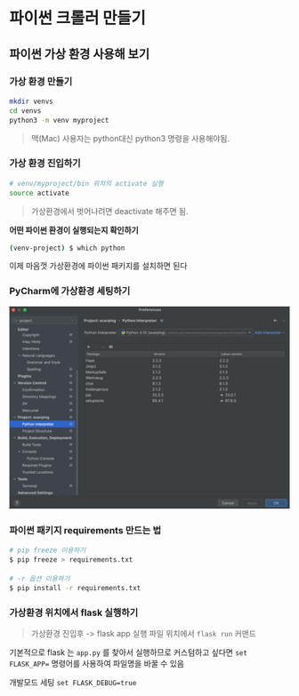 # 파이썬 크롤러 만들기

## 파이썬 가상 환경 사용해 보기

### 가상 환경 만들기

```bash
mkdir venvs
cd venvs
python3 -m venv myproject
```

> 맥(Mac) 사용자는 python대신 python3 명령을 사용해야됨.

### 가상 환경 진입하기

```bash
# venv/myproject/bin 위치의 activate 실행
source activate
```

> 가상환경에서 벗어나려면 deactivate 해주면 됨.

**어떤 파이썬 환경이 실행되는지 확인하기**

```bash
(venv-project) $ which python
```

이제 마음껏 가상환경에 파이썬 패키지를 설치하면 된다

### PyCharm에 가상환경 세팅하기

![pycharm](./pycharm.png)

### 파이썬 패키지 requirements 만드는 법

```bash
# pip freeze 이용하기
$ pip freeze > requirements.txt

# -r 옵션 이용하기
$ pip install -r requirements.txt
```

### 가상환경 위치에서 flask 실행하기

> 가상환경 진입후 -> flask app 실행 파일 위치에서 `flask run` 커맨드

기본적으로 flask 는 `app.py` 를 찾아서 실행하므로 커스텀하고 싶다면 `set FLASK_APP=` 명령어를 사용하여 파일명을 바꿀 수 있음 

개발모드 세팅 `set FLASK_DEBUG=true`
